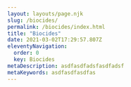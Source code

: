 ```yaml
---
layout: layouts/page.njk
slug: /biocides/
permalink: /biocides/index.html
title: "Biocides"
date: 2021-03-02T17:29:57.807Z
eleventyNavigation:
  order: 0
  key: Biocides
metaDescription: asdfasdfadsfasdfadsf
metaKeywords: asdfasdfasdfas
---
```

